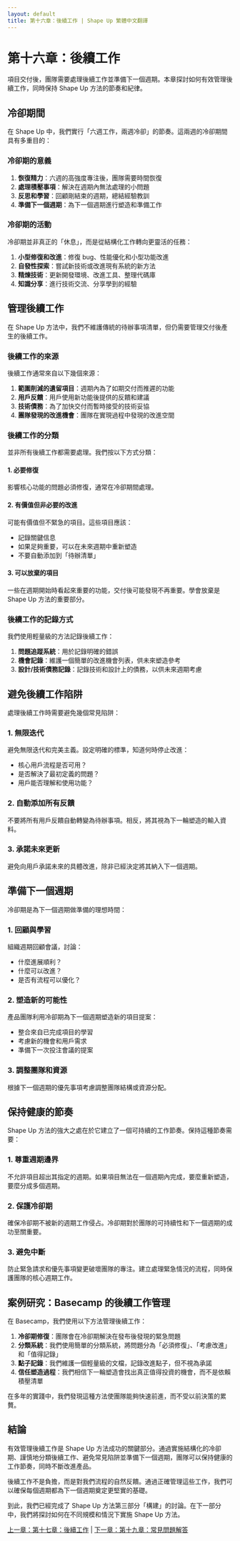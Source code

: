```yaml
---
layout: default
title: 第十六章：後續工作 | Shape Up 繁體中文翻譯
---
```


# 第十六章：後續工作

項目交付後，團隊需要處理後續工作並準備下一個週期。本章探討如何有效管理後續工作，同時保持 Shape Up 方法的節奏和紀律。

## 冷卻期間

在 Shape Up 中，我們實行「六週工作，兩週冷卻」的節奏。這兩週的冷卻期間具有多重目的：

### 冷卻期的意義

1. **恢復精力**：六週的高強度專注後，團隊需要時間恢復
2. **處理積壓事項**：解決在週期內無法處理的小問題
3. **反思和學習**：回顧剛結束的週期，總結經驗教訓
4. **準備下一個週期**：為下一個週期進行塑造和準備工作

### 冷卻期的活動

冷卻期並非真正的「休息」，而是從結構化工作轉向更靈活的任務：

1. **小型修復和改進**：修復 bug、性能優化和小型功能改進
2. **自發性探索**：嘗試新技術或改進現有系統的新方法
3. **精煉技術**：更新開發環境、改進工具、整理代碼庫
4. **知識分享**：進行技術交流、分享學到的經驗

## 管理後續工作

在 Shape Up 方法中，我們不維護傳統的待辦事項清單，但仍需要管理交付後產生的後續工作。

### 後續工作的來源

後續工作通常來自以下幾個來源：

1. **範圍削減的遺留項目**：週期內為了如期交付而推遲的功能
2. **用戶反饋**：用戶使用新功能後提供的反饋和建議
3. **技術債務**：為了加快交付而暫時接受的技術妥協
4. **團隊發現的改進機會**：團隊在實現過程中發現的改進空間

### 後續工作的分類

並非所有後續工作都需要處理。我們按以下方式分類：

#### 1. 必要修復

影響核心功能的問題必須修復，通常在冷卻期間處理。

#### 2. 有價值但非必要的改進

可能有價值但不緊急的項目。這些項目應該：
- 記錄關鍵信息
- 如果足夠重要，可以在未來週期中重新塑造
- 不要自動添加到「待辦清單」

#### 3. 可以放棄的項目

一些在週期開始時看起來重要的功能，交付後可能發現不再重要。學會放棄是 Shape Up 方法的重要部分。

### 後續工作的記錄方式

我們使用輕量級的方法記錄後續工作：

1. **問題追蹤系統**：用於記錄明確的錯誤
2. **機會記錄**：維護一個簡單的改進機會列表，供未來塑造參考
3. **設計/技術債務記錄**：記錄技術和設計上的債務，以供未來週期考慮

## 避免後續工作陷阱

處理後續工作時需要避免幾個常見陷阱：

### 1. 無限迭代

避免無限迭代和完美主義。設定明確的標準，知道何時停止改進：

- 核心用戶流程是否可用？
- 是否解決了最初定義的問題？
- 用戶能否理解和使用功能？

### 2. 自動添加所有反饋

不要將所有用戶反饋自動轉變為待辦事項。相反，將其視為下一輪塑造的輸入資料。

### 3. 承諾未來更新

避免向用戶承諾未來的具體改進，除非已經決定將其納入下一個週期。

## 準備下一個週期

冷卻期是為下一個週期做準備的理想時間：

### 1. 回顧與學習

組織週期回顧會議，討論：
- 什麼進展順利？
- 什麼可以改進？
- 是否有流程可以優化？

### 2. 塑造新的可能性

產品團隊利用冷卻期為下一個週期塑造新的項目提案：
- 整合來自已完成項目的學習
- 考慮新的機會和用戶需求
- 準備下一次投注會議的提案

### 3. 調整團隊和資源

根據下一個週期的優先事項考慮調整團隊結構或資源分配。

## 保持健康的節奏

Shape Up 方法的強大之處在於它建立了一個可持續的工作節奏。保持這種節奏需要：

### 1. 尊重週期邊界

不允許項目超出其指定的週期。如果項目無法在一個週期內完成，要麼重新塑造，要麼分成多個週期。

### 2. 保護冷卻期

確保冷卻期不被新的週期工作侵占。冷卻期對於團隊的可持續性和下一個週期的成功至關重要。

### 3. 避免中斷

防止緊急請求和優先事項變更破壞團隊的專注。建立處理緊急情況的流程，同時保護團隊的核心週期工作。

## 案例研究：Basecamp 的後續工作管理

在 Basecamp，我們使用以下方法管理後續工作：

1. **冷卻期修復**：團隊會在冷卻期解決在發布後發現的緊急問題
2. **分類系統**：我們使用簡單的分類系統，將問題分為「必須修復」、「考慮改進」和「值得記錄」
3. **點子記錄**：我們維護一個輕量級的文檔，記錄改進點子，但不視為承諾
4. **信任塑造過程**：我們相信下一輪塑造會找出真正值得投資的機會，而不是依賴積壓清單

在多年的實踐中，我們發現這種方法使團隊能夠快速前進，而不受以前決策的累贅。

## 結論

有效管理後續工作是 Shape Up 方法成功的關鍵部分。通過實施結構化的冷卻期、謹慎地分類後續工作、避免常見陷阱並準備下一個週期，團隊可以保持健康的工作節奏，同時不斷改進產品。

後續工作不是負擔，而是對我們流程的自然反饋。通過正確管理這些工作，我們可以確保每個週期都為下一個週期奠定更堅實的基礎。

到此，我們已經完成了 Shape Up 方法第三部分「構建」的討論。在下一部分中，我們將探討如何在不同規模和情況下實施 Shape Up 方法。

[上一章：第十七章：後續工作](./17-dealing-with-bugs.html) | [下一章：第十九章：常見問題解答](./19-frequently-asked-questions.html) 